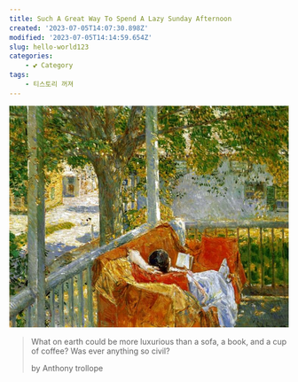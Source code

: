 ```yaml
---
title: Such A Great Way To Spend A Lazy Sunday Afternoon
created: '2023-07-05T14:07:30.898Z'
modified: '2023-07-05T14:14:59.654Z'
slug: hello-world123
categories:
    - 💕 Category
tags:
    - 티스토리 꺼져
---
```

![image](./couch.jpg)

> What on earth could be more luxurious than a sofa, a book, and a cup of coffee? Was ever anything so civil?
>
> by Anthony trollope
